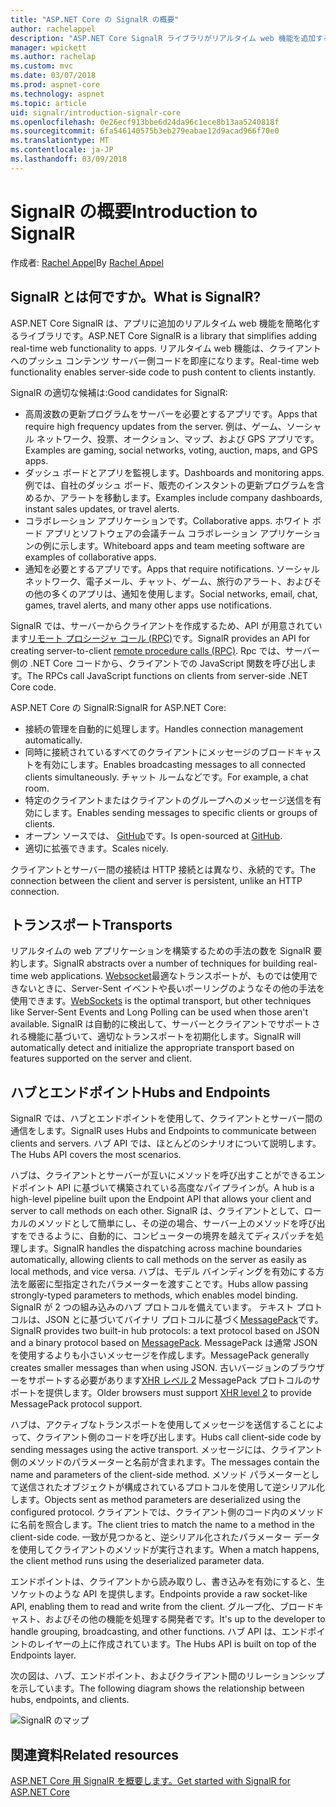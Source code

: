 ```yaml
---
title: "ASP.NET Core の SignalR の概要"
author: rachelappel
description: "ASP.NET Core SignalR ライブラリがリアルタイム web 機能を追加するアプリを簡略化する方法について説明します。"
manager: wpickett
ms.author: rachelap
ms.custom: mvc
ms.date: 03/07/2018
ms.prod: aspnet-core
ms.technology: aspnet
ms.topic: article
uid: signalr/introduction-signalr-core
ms.openlocfilehash: 0e26ecf913bbe6d24da96c1ece8b13aa5240818f
ms.sourcegitcommit: 6fa546140575b3eb279eabae12d9acad966f70e0
ms.translationtype: MT
ms.contentlocale: ja-JP
ms.lasthandoff: 03/09/2018
---
```

# <a name="introduction-to-signalr"></a><span data-ttu-id="e8585-103">SignalR の概要</span><span class="sxs-lookup"><span data-stu-id="e8585-103">Introduction to SignalR</span></span>

<span data-ttu-id="e8585-104">作成者: [Rachel Appel](https://twitter.com/rachelappel)</span><span class="sxs-lookup"><span data-stu-id="e8585-104">By [Rachel Appel](https://twitter.com/rachelappel)</span></span>

## <a name="what-is-signalr"></a><span data-ttu-id="e8585-105">SignalR とは何ですか。</span><span class="sxs-lookup"><span data-stu-id="e8585-105">What is SignalR?</span></span>

<span data-ttu-id="e8585-106">ASP.NET Core SignalR は、アプリに追加のリアルタイム web 機能を簡略化するライブラリです。</span><span class="sxs-lookup"><span data-stu-id="e8585-106">ASP.NET Core SignalR is a library that simplifies adding real-time web functionality to apps.</span></span> <span data-ttu-id="e8585-107">リアルタイム web 機能は、クライアントへのプッシュ コンテンツ サーバー側コードを即座になります。</span><span class="sxs-lookup"><span data-stu-id="e8585-107">Real-time web functionality enables server-side code to push content to clients instantly.</span></span>

<span data-ttu-id="e8585-108">SignalR の適切な候補は:</span><span class="sxs-lookup"><span data-stu-id="e8585-108">Good candidates for SignalR:</span></span>

* <span data-ttu-id="e8585-109">高周波数の更新プログラムをサーバーを必要とするアプリです。</span><span class="sxs-lookup"><span data-stu-id="e8585-109">Apps that require high frequency updates from the server.</span></span> <span data-ttu-id="e8585-110">例は、ゲーム、ソーシャル ネットワーク、投票、オークション、マップ、および GPS アプリです。</span><span class="sxs-lookup"><span data-stu-id="e8585-110">Examples are gaming, social networks, voting, auction, maps, and GPS apps.</span></span>
* <span data-ttu-id="e8585-111">ダッシュ ボードとアプリを監視します。</span><span class="sxs-lookup"><span data-stu-id="e8585-111">Dashboards and monitoring apps.</span></span> <span data-ttu-id="e8585-112">例では、自社のダッシュ ボード、販売のインスタントの更新プログラムを含めるか、アラートを移動します。</span><span class="sxs-lookup"><span data-stu-id="e8585-112">Examples include company dashboards, instant sales updates, or travel alerts.</span></span>
* <span data-ttu-id="e8585-113">コラボレーション アプリケーションです。</span><span class="sxs-lookup"><span data-stu-id="e8585-113">Collaborative apps.</span></span> <span data-ttu-id="e8585-114">ホワイト ボード アプリとソフトウェアの会議チーム コラボレーション アプリケーションの例に示します。</span><span class="sxs-lookup"><span data-stu-id="e8585-114">Whiteboard apps and team meeting software are examples of collaborative apps.</span></span>
* <span data-ttu-id="e8585-115">通知を必要とするアプリです。</span><span class="sxs-lookup"><span data-stu-id="e8585-115">Apps that require notifications.</span></span> <span data-ttu-id="e8585-116">ソーシャル ネットワーク、電子メール、チャット、ゲーム、旅行のアラート、およびその他の多くのアプリは、通知を使用します。</span><span class="sxs-lookup"><span data-stu-id="e8585-116">Social networks, email, chat, games, travel alerts, and many other apps use notifications.</span></span>

<span data-ttu-id="e8585-117">SignalR では、サーバーからクライアントを作成するため、API が用意されています[リモート プロシージャ コール (RPC)](https://wikipedia.org/wiki/Remote_procedure_call)です。</span><span class="sxs-lookup"><span data-stu-id="e8585-117">SignalR provides an API for creating server-to-client [remote procedure calls (RPC)](https://wikipedia.org/wiki/Remote_procedure_call).</span></span> <span data-ttu-id="e8585-118">Rpc では、サーバー側の .NET Core コードから、クライアントでの JavaScript 関数を呼び出します。</span><span class="sxs-lookup"><span data-stu-id="e8585-118">The RPCs call JavaScript functions on clients from server-side .NET Core code.</span></span>

<span data-ttu-id="e8585-119">ASP.NET Core の SignalR:</span><span class="sxs-lookup"><span data-stu-id="e8585-119">SignalR for ASP.NET Core:</span></span>

* <span data-ttu-id="e8585-120">接続の管理を自動的に処理します。</span><span class="sxs-lookup"><span data-stu-id="e8585-120">Handles connection management automatically.</span></span>
* <span data-ttu-id="e8585-121">同時に接続されているすべてのクライアントにメッセージのブロードキャストを有効にします。</span><span class="sxs-lookup"><span data-stu-id="e8585-121">Enables broadcasting messages to all connected clients simultaneously.</span></span> <span data-ttu-id="e8585-122">チャット ルームなどです。</span><span class="sxs-lookup"><span data-stu-id="e8585-122">For example, a chat room.</span></span>
* <span data-ttu-id="e8585-123">特定のクライアントまたはクライアントのグループへのメッセージ送信を有効にします。</span><span class="sxs-lookup"><span data-stu-id="e8585-123">Enables sending messages to specific clients or groups of clients.</span></span>
* <span data-ttu-id="e8585-124">オープン ソースでは、 [GitHub](https://github.com/aspnet/SignalR)です。</span><span class="sxs-lookup"><span data-stu-id="e8585-124">Is open-sourced at [GitHub](https://github.com/aspnet/SignalR).</span></span>
* <span data-ttu-id="e8585-125">適切に拡張できます。</span><span class="sxs-lookup"><span data-stu-id="e8585-125">Scales nicely.</span></span>

<span data-ttu-id="e8585-126">クライアントとサーバー間の接続は HTTP 接続とは異なり、永続的です。</span><span class="sxs-lookup"><span data-stu-id="e8585-126">The connection between the client and server is persistent, unlike an HTTP connection.</span></span>

## <a name="transports"></a><span data-ttu-id="e8585-127">トランスポート</span><span class="sxs-lookup"><span data-stu-id="e8585-127">Transports</span></span>

<span data-ttu-id="e8585-128">リアルタイムの web アプリケーションを構築するための手法の数を SignalR 要約します。</span><span class="sxs-lookup"><span data-stu-id="e8585-128">SignalR abstracts over a number of techniques for building real-time web applications.</span></span> <span data-ttu-id="e8585-129">[Websocket](https://tools.ietf.org/html/rfc7118)最適なトランスポートが、ものでは使用できないときに、Server-Sent イベントや長いポーリングのようなその他の手法を使用できます。</span><span class="sxs-lookup"><span data-stu-id="e8585-129">[WebSockets](https://tools.ietf.org/html/rfc7118) is the optimal transport, but other techniques like Server-Sent Events and Long Polling can be used when those aren't available.</span></span> <span data-ttu-id="e8585-130">SignalR は自動的に検出して、サーバーとクライアントでサポートされる機能に基づいて、適切なトランスポートを初期化します。</span><span class="sxs-lookup"><span data-stu-id="e8585-130">SignalR will automatically detect and initialize the appropriate transport based on features supported on the server and client.</span></span>

## <a name="hubs-and-endpoints"></a><span data-ttu-id="e8585-131">ハブとエンドポイント</span><span class="sxs-lookup"><span data-stu-id="e8585-131">Hubs and Endpoints</span></span>

<span data-ttu-id="e8585-132">SignalR では、ハブとエンドポイントを使用して、クライアントとサーバー間の通信をします。</span><span class="sxs-lookup"><span data-stu-id="e8585-132">SignalR uses Hubs and Endpoints to communicate between clients and servers.</span></span> <span data-ttu-id="e8585-133">ハブ API では、ほとんどのシナリオについて説明します。</span><span class="sxs-lookup"><span data-stu-id="e8585-133">The Hubs API covers the most scenarios.</span></span>

<span data-ttu-id="e8585-134">ハブは、クライアントとサーバーが互いにメソッドを呼び出すことができるエンドポイント API に基づいて構築されている高度なパイプラインが。</span><span class="sxs-lookup"><span data-stu-id="e8585-134">A hub is a high-level pipeline built upon the Endpoint API that allows your client and server to call methods on each other.</span></span> <span data-ttu-id="e8585-135">SignalR は、クライアントとして、ローカルのメソッドとして簡単にし、その逆の場合、サーバー上のメソッドを呼び出すをできるように、自動的に、コンピューターの境界を越えてディスパッチを処理します。</span><span class="sxs-lookup"><span data-stu-id="e8585-135">SignalR handles the dispatching across machine boundaries automatically, allowing clients to call methods on the server as easily as local methods, and vice versa.</span></span> <span data-ttu-id="e8585-136">ハブは、モデル バインディングを有効にする方法を厳密に型指定されたパラメーターを渡すことです。</span><span class="sxs-lookup"><span data-stu-id="e8585-136">Hubs allow passing strongly-typed parameters to methods, which enables model binding.</span></span> <span data-ttu-id="e8585-137">SignalR が 2 つの組み込みのハブ プロトコルを備えています。 テキスト プロトコルは、JSON とに基づいてバイナリ プロトコルに基づく[MessagePack](https://msgpack.org/)です。</span><span class="sxs-lookup"><span data-stu-id="e8585-137">SignalR provides two built-in hub protocols: a text protocol based on JSON and a binary protocol based on [MessagePack](https://msgpack.org/).</span></span>  <span data-ttu-id="e8585-138">MessagePack は通常 JSON を使用するよりも小さいメッセージを作成します。</span><span class="sxs-lookup"><span data-stu-id="e8585-138">MessagePack generally creates smaller messages than when using JSON.</span></span> <span data-ttu-id="e8585-139">古いバージョンのブラウザーをサポートする必要があります[XHR レベル 2](https://caniuse.com/#feat=xhr2) MessagePack プロトコルのサポートを提供します。</span><span class="sxs-lookup"><span data-stu-id="e8585-139">Older browsers must support [XHR level 2](https://caniuse.com/#feat=xhr2) to provide MessagePack protocol support.</span></span>

<span data-ttu-id="e8585-140">ハブは、アクティブなトランスポートを使用してメッセージを送信することによって、クライアント側のコードを呼び出します。</span><span class="sxs-lookup"><span data-stu-id="e8585-140">Hubs call client-side code by sending messages using the active transport.</span></span> <span data-ttu-id="e8585-141">メッセージには、クライアント側のメソッドのパラメーターと名前が含まれます。</span><span class="sxs-lookup"><span data-stu-id="e8585-141">The messages contain the name and parameters of the client-side method.</span></span> <span data-ttu-id="e8585-142">メソッド パラメーターとして送信されたオブジェクトが構成されているプロトコルを使用して逆シリアル化します。</span><span class="sxs-lookup"><span data-stu-id="e8585-142">Objects sent as method parameters are deserialized using the configured protocol.</span></span> <span data-ttu-id="e8585-143">クライアントでは、クライアント側のコード内のメソッドに名前を照合します。</span><span class="sxs-lookup"><span data-stu-id="e8585-143">The client tries to match the name to a method in the client-side code.</span></span> <span data-ttu-id="e8585-144">一致が見つかると、逆シリアル化されたパラメーター データを使用してクライアントのメソッドが実行されます。</span><span class="sxs-lookup"><span data-stu-id="e8585-144">When a match happens, the client method runs using the deserialized parameter data.</span></span>

<span data-ttu-id="e8585-145">エンドポイントは、クライアントから読み取りし、書き込みを有効にすると、生ソケットのような API を提供します。</span><span class="sxs-lookup"><span data-stu-id="e8585-145">Endpoints provide a raw socket-like API, enabling them to read and write from the client.</span></span> <span data-ttu-id="e8585-146">グループ化、ブロードキャスト、およびその他の機能を処理する開発者です。</span><span class="sxs-lookup"><span data-stu-id="e8585-146">It's up to the developer to handle grouping, broadcasting, and other functions.</span></span> <span data-ttu-id="e8585-147">ハブ API は、エンドポイントのレイヤーの上に作成されています。</span><span class="sxs-lookup"><span data-stu-id="e8585-147">The Hubs API is built on top of the Endpoints layer.</span></span>

<span data-ttu-id="e8585-148">次の図は、ハブ、エンドポイント、およびクライアント間のリレーションシップを示しています。</span><span class="sxs-lookup"><span data-stu-id="e8585-148">The following diagram shows the relationship between hubs, endpoints, and clients.</span></span>

![SignalR のマップ](introduction-signalr-core/_static/signalr-core-architecture.png)

## <a name="related-resources"></a><span data-ttu-id="e8585-150">関連資料</span><span class="sxs-lookup"><span data-stu-id="e8585-150">Related resources</span></span>

[<span data-ttu-id="e8585-151">ASP.NET Core 用 SignalR を概要します。</span><span class="sxs-lookup"><span data-stu-id="e8585-151">Get started with SignalR for ASP.NET Core</span></span>](get-started-signalr-core)
